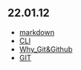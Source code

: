 ## 22.01.12
- [markdown](https://github.com/conbrio-sw/TIL/blob/main/Start_Camp/markdown.md)
- [CLI](https://github.com/conbrio-sw/TIL/blob/main/Start_Camp/CLI.md)
- [Why_Git&Github](https://github.com/conbrio-sw/TIL/blob/main/Start_Camp/Why_Git%26Github.md)
- [GIT](https://github.com/conbrio-sw/TIL/blob/main/Start_Camp/GIT.md)
